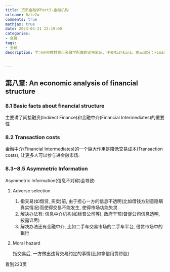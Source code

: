 ```yaml
---
title: 货币金融学Part3-金融机构
urlname: 0zle2w
comments: true
mathjax: true
date: 2023-04-21 22:19:00
categories:
- 金融
tags:
- 金融
description: 学习经典教材货币金融学所做的读书笔记，作者Mishkins。第三部分：Financial Institutions


---
```


## 第八章: An economic analysis of financial structure

### 8.1 Basic facts about financial structure 

主要讲了间接融资(Indirect Finance)和金融中介(Financial Intermediates)的重要性

### 8.2 Transaction costs

金融中介(Financial Intermediates)的一个巨大作用是降低交易成本(Transaction costs), 让更多人可以参与进金融市场.

### 8.3~8.5 Asymmetric Information

Asymmetric Information(信息不对称)会导致:

1. Adverse selection

   1. 指交易(如借贷, 买卖)前, 由于担心一方的信息不透明(比如借钱方刻意隐瞒真实情况)而使得交易不能发生, 使得市场功能失灵.
   2. 解决办法有: 信息中介机构(如标普公司等), 政府干预(督促公司信息透明, 披露详尽)
   3. 解决办法还有金融中介, 比如二手车交易市场的二手车平台, 借贷市场中的银行

2. Moral hazard

   指交易后, 一方做出违背交易约定的事情(比如拿信用贷炒股)

看到223页
